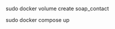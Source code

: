 <!-- Creates the external volume -->
sudo docker volume create soap_contact
<!-- Sets the container up and running -->
sudo docker compose up 